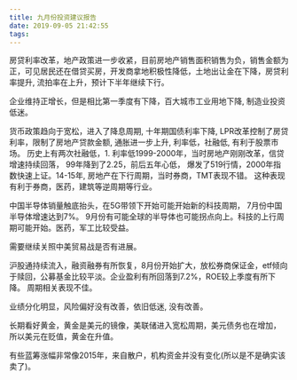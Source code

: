 ```yaml
---
title: 九月份投资建议报告
date: 2019-09-05 21:42:55
tags:
---
```


房贷利率改革，地产政策进一步收紧，目前房地产销售面积销售为负，销售金额为正，可见居民还在借贷买房，开发商拿地积极性降低，土地出让金在下降，房贷利率提升, 流拍率在上升，预计下半年继续下行。

企业维持正增长，但是相比第一季度有下降，百大城市工业用地下降, 制造业投资低迷。

货币政策趋向于宽松，进入了降息周期, 十年期国债利率下降, LPR改革控制了房贷利率，限制了房地产贷款金额, 通胀进一步上升, 利率低，社融低, 有利于股票市场。 历史上有两次社融低，1. 利率低1999-2000年，当时房地产刚刚改革，信贷增速持续回落， 99年降到了2.25，前后五年心低， 爆发了519行情，2000年指数快速上证。14-15年, 房地产在下行周期，当时券商，TMT表现不错。 这种表现有利于券商，医药，建筑等逆周期等行业。

中国半导体销量触底抬头，在5G带领下开始可能开始新的科技周期， 7月份中国半导体增速达到7%。 9月份有可能全球的半导体也可能拐点向上。科技的上行周期可能开始。医药，军工比较受益。

需要继续关照中美贸易战是否有进展。

沪股通持续流入，融资融券有所恢复，8月份开始扩大，放松券商保证金，etf倾向于赎回，公募基金比较平淡。企业盈利有所回落到7.2%，ROE较上季度有所下降。 周期相关表现不佳。

业绩分化明显，风险偏好没有改善，依旧低迷, 没有改善。

长期看好黄金，黄金是美元的镜像，美联储进入宽松周期，美元债务也在增加， 所以美元在贬值，黄金在升值。

有些蓝筹涨幅非常像2015年，来自散户，机构资金并没有变化(所以是不是确实该卖了)。